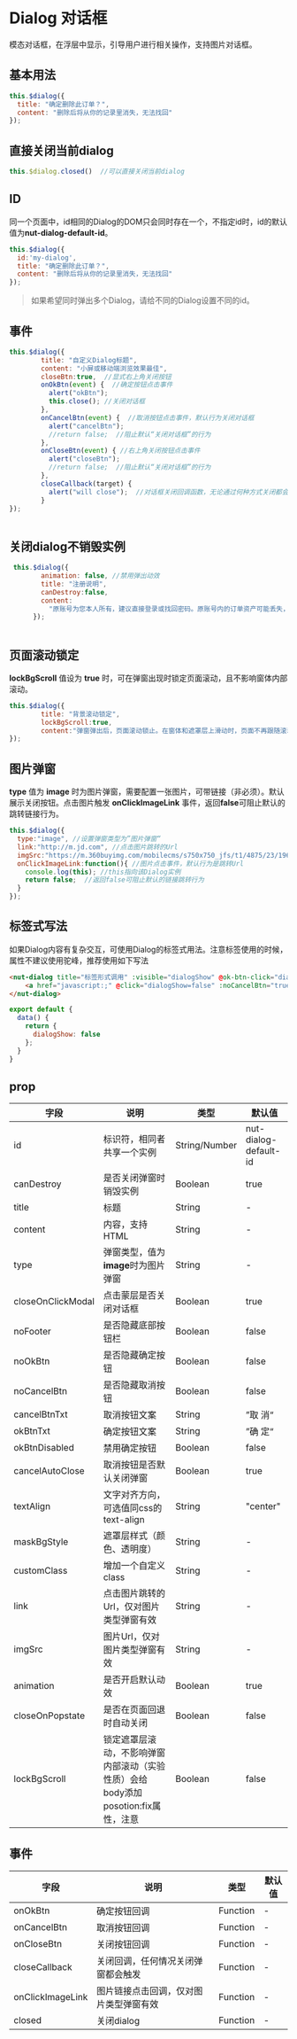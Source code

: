 # Dialog 对话框

模态对话框，在浮层中显示，引导用户进行相关操作，支持图片对话框。

## 基本用法

```javascript
this.$dialog({
  title: "确定删除此订单？",
  content: "删除后将从你的记录里消失，无法找回"
});
```
## 直接关闭当前dialog
```javascript
this.$dialog.closed()  //可以直接关闭当前dialog
```

## ID

同一个页面中，id相同的Dialog的DOM只会同时存在一个，不指定id时，id的默认值为**nut-dialog-default-id**。

```javascript
this.$dialog({
  id:'my-dialog',
  title: "确定删除此订单？",
  content: "删除后将从你的记录里消失，无法找回"
});
```
> 如果希望同时弹出多个Dialog，请给不同的Dialog设置不同的id。

## 事件
```javascript
this.$dialog({
        title: "自定义Dialog标题",
        content: "小屏或移动端浏览效果最佳",
        closeBtn:true,  //显式右上角关闭按钮
        onOkBtn(event) {  //确定按钮点击事件
          alert("okBtn");
          this.close(); //关闭对话框
        },
        onCancelBtn(event) {  //取消按钮点击事件，默认行为关闭对话框
          alert("cancelBtn");
          //return false;  //阻止默认“关闭对话框”的行为
        },
        onCloseBtn(event) { //右上角关闭按钮点击事件
          alert("closeBtn");
          //return false;  //阻止默认“关闭对话框”的行为
        },
        closeCallback(target) {
          alert("will close");  //对话框关闭回调函数，无论通过何种方式关闭都会触发
        }
});
        
```
## 关闭dialog不销毁实例
```javascript
 this.$dialog({
        animation: false, //禁用弹出动效
        title: "注册说明",
        canDestroy:false,
        content:
          "原账号为您本人所有，建议直接登录或找回密码。原账号内的订单资产可能丢失，可联系京东客服找回。"
      });
        
```
## 页面滚动锁定

**lockBgScroll** 值设为 **true** 时，可在弹窗出现时锁定页面滚动，且不影响窗体内部滚动。

```javascript
this.$dialog({
        title: "背景滚动锁定",
        lockBgScroll:true,
        content:"弹窗弹出后，页面滚动锁止。在窗体和遮罩层上滑动时，页面不再跟随滚动。"
});
```

## 图片弹窗

**type** 值为 **image** 时为图片弹窗，需要配置一张图片，可带链接（非必须）。默认展示关闭按钮。点击图片触发 **onClickImageLink** 事件，返回**false**可阻止默认的跳转链接行为。

```javascript
this.$dialog({
  type:"image", //设置弹窗类型为”图片弹窗“
  link:"http://m.jd.com", //点击图片跳转的Url
  imgSrc:"https://m.360buyimg.com/mobilecms/s750x750_jfs/t1/4875/23/1968/285655/5b9549eeE4997a18c/070eaf5bddf26be8.jpg", //图片Url
  onClickImageLink:function(){ //图片点击事件，默认行为是跳转Url
    console.log(this); //this指向该Dialog实例
    return false;  //返回false可阻止默认的链接跳转行为
  }
});
```

## 标签式写法

如果Dialog内容有复杂交互，可使用Dialog的标签式用法。注意标签使用的时候，属性不建议使用驼峰，推荐使用如下写法

```html
<nut-dialog title="标签形式调用" :visible="dialogShow" @ok-btn-click="dialogShow=false" @cancel-btn-click="dialogShow=false" @close="dialogShow=false">
    <a href="javascript:;" @click="dialogShow=false" :noCancelBtn="true">点我可以直接关闭对话框</a>
</nut-dialog>
```

```javascript
export default {
  data() {
    return {
      dialogShow: false
    };
  }
}
```

## prop

| 字段 | 说明 | 类型 | 默认值
|----- | ----- | ----- | ----- 
| id | 标识符，相同者共享一个实例 | String/Number | nut-dialog-default-id
| canDestroy | 是否关闭弹窗时销毁实例 | Boolean | true
| title | 标题 | String | -
| content | 内容，支持HTML | String | -
| type | 弹窗类型，值为**image**时为图片弹窗 | String | -
| closeOnClickModal | 点击蒙层是否关闭对话框 | Boolean | true
| noFooter | 是否隐藏底部按钮栏 | Boolean | false
| noOkBtn | 是否隐藏确定按钮 | Boolean | false
| noCancelBtn | 是否隐藏取消按钮 | Boolean | false
| cancelBtnTxt | 取消按钮文案 | String | ”取 消“
| okBtnTxt | 确定按钮文案 | String | ”确 定“
| okBtnDisabled | 禁用确定按钮 | Boolean | false
| cancelAutoClose | 取消按钮是否默认关闭弹窗 | Boolean | true
| textAlign | 文字对齐方向，可选值同css的text-align | String | "center"
| maskBgStyle | 遮罩层样式（颜色、透明度） | String | -
| customClass | 增加一个自定义class | String | -
| link | 点击图片跳转的Url，仅对图片类型弹窗有效 | String | -
| imgSrc | 图片Url，仅对图片类型弹窗有效 | String | -
| animation | 是否开启默认动效 | Boolean | true
| closeOnPopstate | 是否在页面回退时自动关闭 | Boolean | false
| lockBgScroll | 锁定遮罩层滚动，不影响弹窗内部滚动（实验性质）会给body添加posotion:fix属性，注意 | Boolean | false


## 事件

| 字段 | 说明 | 类型 | 默认值
|----- | ----- | ----- | ----- 
| onOkBtn | 确定按钮回调 | Function | -
| onCancelBtn | 取消按钮回调 | Function | -
| onCloseBtn | 关闭按钮回调 | Function | -
| closeCallback | 关闭回调，任何情况关闭弹窗都会触发 | Function | -
| onClickImageLink | 图片链接点击回调，仅对图片类型弹窗有效 | Function | -
| closed | 关闭dialog | Function | -